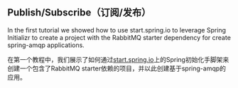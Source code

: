 ## Publish/Subscribe（订阅/发布）

In the first tutorial we showed how to use start.spring.io to leverage Spring Initializr to create a project with the RabbitMQ starter dependency for create spring-amqp applications.

在第一个教程中，我们展示了如何通过[start.spring.io](https://start.spring.io/)上的Spring初始化手脚架来创建一个包含了RabbitMQ starter依赖的项目，并以此创建基于spring-amqp的应用。



